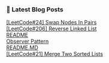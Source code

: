 

### 📕 Latest Blog Posts   

<a href ="https://gilbert9172.tistory.com/26"> [LeetCode#24] Swap Nodes In Pairs </a> <br><a href ="https://gilbert9172.tistory.com/25"> [LeetCode#206] Reverse Linked List </a> <br><a href ="https://gilbert9172.tistory.com/23"> README </a> <br><a href ="https://gilbert9172.tistory.com/22"> Observer Pattern </a> <br><a href ="https://gilbert9172.tistory.com/21"> README.MD </a> <br><a href ="https://gilbert9172.tistory.com/19"> [LeetCode#21] Merge Two Sorted Lists </a> <br>